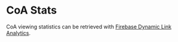 # CoA Stats

CoA viewing statistics can be retrieved with [Firebase Dynamic Link Analytics](https://firebase.google.com/docs/reference/dynamic-links/analytics).
